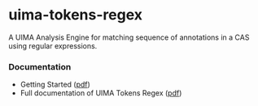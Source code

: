 # uima-tokens-regex

A UIMA Analysis Engine for matching sequence of annotations in a CAS using regular expressions. 

### Documentation

* Getting Started ([pdf](https://logiciels.lina.univ-nantes.fr/redmine/attachments/download/398/TermSuite-TokenRegex-GettingStarted-1.6.pdf))
* Full documentation of UIMA Tokens Regex ([pdf](https://logiciels.lina.univ-nantes.fr/redmine/attachments/download/508/uima-tokens-regex-documentation.pdf))
